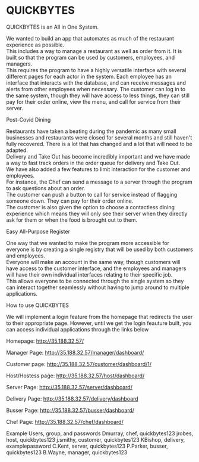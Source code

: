 # QUICKBYTES

QUICKBYTES is an All in One System. 

We wanted to build an app that automates as much of the restaurant experience as possible.  
This includes a way to manage a restaurant as well as order from it. 
It is built so that the program can be used by customers, employees, and managers.  
This requires the program to have a highly versatile interface with several different pages for each actor in the system. 
Each employee has an interface that interacts with the database, and can receive messages and alerts from other employees when necessary. 
The customer can log in to the same system, though they will have access to less things, they can still pay for their order online, view the menu, and call for service from their server.


Post-Covid Dining 

Restaurants have taken a beating during the pandemic as many small businesses and restaurants were closed for several months and still haven't fully recovered.
There is a lot that has changed and a lot that will need to be adapted.  
Delivery and Take Out has become incredibly important and we have made a way to fast track orders in the order queue for delivery and Take Out.  
We have also added a few features to limit interaction for the customer and employees.  
For instance, the Chef can send a message to a server through the program to ask questions about an order.  
The customer can push a button to call for service instead of flagging someone down. 
They can pay for their order online.  
The customer is also given the option to choose a contactless dining experience which means they will only see their server when they directly ask for them or when the food is brought out to them.

Easy All-Purpose Register 

One way that we wanted to make the program more accessible for everyone is by creating a single registry that will be used by both customers and employees.  
Everyone will make an account in the same way, though customers will have access to the customer interface, and the employees and managers will have their own individual interfaces relating to their specific job.  
This allows everyone to be connected through the single system so they can interact together seamlessly without having to jump around to multiple applications.


How to use QUICKBYTES 

We will implement a login feature from the homepage that redirects the user to their appropriate page. 
However, until we get the login feauture built, you can access individual applications through the links below

Homepage: http://35.188.32.57/

Manager Page: http://35.188.32.57/manager/dashboard/

Customer page: http://35.188.32.57/customer/dashboard/1/

Host/Hostess page: http://35.188.32.57/host/dashboard/

Server Page: http://35.188.32.57/server/dashboard/

Delivery Page: http://35.188.32.57/delivery/dashboard

Busser Page: http://35.188.32.57/busser/dashboard/

Chef Page: http://35.188.32.57/chef/dashboard/

Example Users, group, and passwords
Dmurray, chef, quickbytes123
jrobes, host, quickbytes123
j.smithy, customer, quickbytes123
KBishop, delivery, examplepassword
C.Kent, server, quickbytes123
P.Parker, busser, quickbytes123
B.Wayne, manager, quickbytes123
